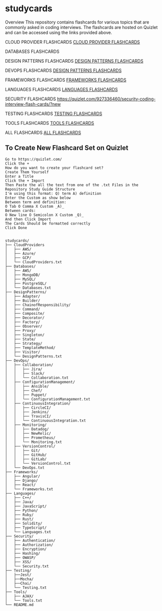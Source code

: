 # studycards

Overview
This repository contains flashcards for various topics that are commonly asked in coding interviews. The flashcards are hosted on Quizlet and can be accessed using the links provided above.

CLOUD PROVIDER FLASHCARDS
[CLOUD PROVIDER FLASHCARDS](https://quizlet.com/927337000/cloud-services-coding-interview-flash-cards/?new)

DATABASES FLASHCARDS

DESIGN PATTERNS FLASHCARDS
[DESIGN PATTERNS FLASHCARDS](https://quizlet.com/927337480/design-patterns-coding-interview-flash-cards/?new)

DEVOPS FLASHCARDS
[DESIGN PATTERNS FLASHCARDS]()

FRAMEWORKS FLASHCARDS
[FRAMEWORKS FLASHCARDS]()

LANGUAGES FLASHCARDS
[LANGUAGES FLASHCARDS]()

SECURITY FLASHCARDS
https://quizlet.com/927336460/security-coding-interview-flash-cards/?new

TESTING FLASHCARDS
[TESTING FLASHCARDS]()

TOOLS FLASHCARDS
[TOOLS FLASHCARDS]()

ALL FLASHCARDS
[ALL FLASHCARDS](https://quizlet.com/user/mollybeachj/folders/studycards?funnelUUID=dbb5bf7c-26ff-43d7-84c6-2e8c946327b8)



## To Create New Flashcard Set on Quizlet
```
Go to https://quizlet.com/ 
Click the + 
How do you want to create your flashcard set? 
Create Them Yourself
Enter a Title
Click the + Import
Then Paste the all the text from one of the .txt Files in the Repository Study Guide Structure
I'm using this format: Q) term A) definition
Enter the Custom as show below
Between term and definition:      
O Tab O Comma X Custom _A)_    
Between cards:
O New line O Semicolon X Custom _Q)_
And then Click Import
The Cards Should be formatted correctly
Click Done
```



```

studycards/
├── CloudProviders
│   ├── AWS/
│   ├── Azure/
│   ├── GCP/
│   └── CloudProviders.txt
├── Databases/
│   ├── AWS/
│   ├── MongoDB/
│   ├── MySQL/
│   ├── PostgreSQL/
│   └── Databases.txt
├── DesignPatterns/
│   ├── Adapter/
│   ├── Builder/
│   ├── ChainofResponsibility/
│   ├── Command/
│   ├── Composite/
│   ├── Decorator/
│   ├── Factory/
│   ├── Observer/
│   ├── Proxy/
│   ├── Singleton/
│   ├── State/
│   ├── Strategy/
│   ├── TemplateMethod/
│   ├── Visitor/
│   └── DesignPatterns.txt
├── DevOps/
│   ├── Collaboration/
│   │   ├── Jira/
│   │   ├── Slack/
│   │   └── Collaboration.txt
│   ├── ConfigurationManagement/
│   │   ├── Ansible/
│   │   ├── Chef/
│   │   ├── Puppet/
│   │   └── ConfigurationManagement.txt
│   ├── ContinuousIntegration/
│   │   ├── CircleCI/
│   │   ├── Jenkins/
│   │   ├── TravisCI/
│   │   └── ContinuousIntegration.txt
│   ├── Monitoring/
│   │   ├── Datadog/
│   │   ├── NewRelic/
│   │   ├── Prometheus/
│   │   └── Monitoring.txt
│   ├── VersionControl/
│   │   ├── Git/
│   │   ├── GitHub/
│   │   ├── GitLab/
│   │   └── VersionControl.txt
│   └── DevOps.txt
├── Frameworks/
│   ├── Angular/
│   ├── Django/
│   ├── React/
│   └── Frameworks.txt
├── Languages/
│   ├── C++/
│   ├── Java/
│   ├── JavaScript/
│   ├── Python/
│   ├── Ruby/
│   ├── Rust/
│   ├── Solidity/
│   ├── TypeScript/
│   └── Languages.txt
├── Security/
│   ├── Authentication/
│   ├── Authorization/
│   ├── Encryption/
│   ├── Hashing/
│   ├── OWASP/
│   ├── XSS/
│   └── Security.txt
├── Testing/
│   ├──Jest/
│   ├──Mocha/
│   ├──Chai/
│   └── Testing.txt
├── Tools/
│   ├── AJAX/
│   └── Tools.txt
└── README.md
```




